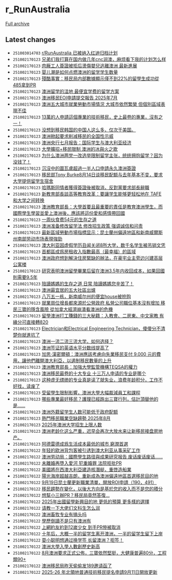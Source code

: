 # r_RunAustralia

[Full archive](archive.md)

## Latest changes

- `251003014703` [r/RunAustralia 已被纳入红迪归档计划](../posts/r_RunAustralia/251002171544_1nw9teo.md)
- `251002170123` [兄弟们我打算在国内做几年cnc润澳，麻烦看下我的计划怎么样](../posts/r_RunAustralia/250810183716_1mmqb1j.md)
- `251002170123` [肉厰工人簽證被拒后燙傷嬰兒逃離澳洲 最新進展](../posts/r_RunAustralia/250818023927_1mta3wg.md)
- `251002170123` [婴儿潮是如何点燃澳洲的留学学生数量](../posts/r_RunAustralia/250731142037_1me2voq.md)
- `251002170123` [殘酷事實：移民局内部數據顯示僅不到22%的留學生成功從485拿到PR](../posts/r_RunAustralia/250809065436_1mlizcj.md)
- `251002170123` [澳洲留学的洼地 最便宜学费的留学方案](../posts/r_RunAustralia/250814061308_1mpsit4.md)
- `251002170123` [澳洲移民EOI申請提交報告 2025年7月](../posts/r_RunAustralia/250810013650_1mm61tv.md)
- `251002170123` [澳洲五大城市就業勞動市場情況 大城市依然繁榮 但個別區域表現不佳](../posts/r_RunAustralia/250817085657_1mslypl.md)
- `251002170123` [13萬的人申請這個專業的技術移民，史上最卷的專業，沒有之一！](../posts/r_RunAustralia/250809231033_1mm32r0.md)
- `251002170123` [没想到移民韩国的中国人这么多，仅次于美国。](../posts/r_RunAustralia/250731221240_1mef5vt.md)
- `251002170123` [澳洲掀起要求削减移民的全国性示威](../posts/r_RunAustralia/250816220748_1ms9d4p.md)
- `251002170123` [澳洲央行七月报告：国际学生与澳大利亚经济](../posts/r_RunAustralia/250731143634_1me3a7d.md)
- `251002170123` [大學擴招+移民限制 澳洲的冰與火之歌](../posts/r_RunAustralia/250808082452_1mkpnq6.md)
- `251002170123` [为什么澳洲两党一改选举限制留学主张，统统拥抱留学？因为没钱了！](../posts/r_RunAustralia/250810222636_1mmw2qp.md)
- `251002170123` [沉沒中的圖瓦盧超過一半人口申請永久澳洲簽證](../posts/r_RunAustralia/250801120237_1meuma1.md)
- `251002170123` [移民部Tony Burke8月14日谈移民配额与去年基本不变，要求大学提供留学生宿舍](../posts/r_RunAustralia/250814064544_1mpt3cn.md)
- `251002170123` [哈瑪斯同情者獲得簽證後被取消，反對黨要求部長辭職](../posts/r_RunAustralia/250809004454_1mlc2qm.md)
- `251002170123` [新教育部長談高等教育改革：要讓学生能够更轻松地在 TAFE 和大学之间转换](../posts/r_RunAustralia/250819073740_1mubvg4.md)
- `251002170123` [澳洲教育部長：大學首要且最重要的責任是教育澳洲學生，而國際學生學習並愛上澳洲後，應該將這份愛和感情帶回國](../posts/r_RunAustralia/250819080020_1muc8dn.md)
- `251002170123` [一周伙食费54元的生存之道](../posts/r_RunAustralia/250815202128_1mr966v.md)
- `251002170123` [澳洲准备修改留学法 修改招生政策 强调诚信和问责](../posts/r_RunAustralia/250813225640_1mpjh02.md)
- `251002170123` [最新區域勞動市場指標显示：昆士蘭州偏遠地區和新南威爾斯州南部劳动市场表現強勁](../posts/r_RunAustralia/250816230836_1msavu2.md)
- `251002170123` [澳大利亚因虚假学历丑闻关闭8所大学，数千名学生被吊销文凭](../posts/r_RunAustralia/250818024815_1mtaada.md)
- `251002170123` [首都區成爲房租收入指數最高（最幸福）的區域](../posts/r_RunAustralia/250801124530_1mevj6h.md)
- `251002170123` [澳洲政府想到解決住房緊缺的辦法，在豪宅业主旁边兴建高层公寓楼](../posts/r_RunAustralia/250809203533_1mlzkiq.md)
- `251002170123` [研究表明澳洲留學畢業后留在澳洲3.5年内收回成本，如果回國則需要9.5年](../posts/r_RunAustralia/250815033839_1mqmgq7.md)
- `251002170123` [陪讀媽媽的生存之道 日常 陪讀媽媽您辛苦了！](../posts/r_RunAustralia/250815120609_1mqvvp3.md)
- `251002170123` [澳洲最宜居的五大社區出爐](../posts/r_RunAustralia/250809061050_1mlia7b.md)
- `251002170123` [八万五一栋，新南威尔州的便宜house被抢购](../posts/r_RunAustralia/250815084111_1mqrygm.md)
- `251002170123` [就業崗位增長都來源於公營政府 私營公司職位基本沒有增加 移民三寶的隱含風險 從加拿大經濟崩潰看澳洲的危機](../posts/r_RunAustralia/250813013400_1morbzr.md)
- `251002170123` [留學澳洲打工賺錢的三大秘籍：入教會、二房東、中文家教 有緣分可直接轉820](../posts/r_RunAustralia/250817084649_1mslt2p.md)
- `251002170123` [Electrician和Electrical Engineering Technician，傻傻分不清楚你就進坑了](../posts/r_RunAustralia/250802015257_1mfejju.md)
- `251002170123` [澳洲一流二流三流大学，如何选择？](../posts/r_RunAustralia/250811142630_1mneg80.md)
- `251002170123` [澳洲签证的英语水平分数线提高了](../posts/r_RunAustralia/250807223456_1mke9w5.md)
- `251002170123` [加思·漢密爾頓：澳洲應該考慮向失業移民支付 9,000 元的費用，讓他們離開澳大利亞，以遏制移民數量的上升](../posts/r_RunAustralia/250819081907_1mucj4t.md)
- `251002170123` [澳洲教育部長：加強大學監管機構TEQSA的權力](../posts/r_RunAustralia/250819074300_1mubygh.md)
- `251002170123` [澳洲移民最卷的十大专业 十三万人申请的专业是哪个](../posts/r_RunAustralia/250810011803_1mm5o9f.md)
- `251002170123` [这种虚无缥缈的专业真是读了就失业，浪费年龄积分，工作不好找，读废了](../posts/r_RunAustralia/250731222335_1meffag.md)
- `251002170123` [受留學生限制影響，澳洲大學大幅裁減員工和課程](../posts/r_RunAustralia/250816233807_1msblj5.md)
- `251002170123` [哪些專業最好移民？護理已經跌出三寶行列，估計頂替他的是……](../posts/r_RunAustralia/250802022427_1mff5ze.md)
- `251002170123` [澳洲外籍留学生人数可能低于政府配额](../posts/r_RunAustralia/250731140723_1me2k0q.md)
- `251002170123` [熱門移民職業空缺趨勢 2025年8月](../posts/r_RunAustralia/250811072848_1mn6jfg.md)
- `251002170123` [2025年澳洲大学招生上限人数](../posts/r_RunAustralia/250810214802_1mmv5nt.md)
- `251002170123` [澳洲老龄化这么严重，迟早会再次大放水来让新移民接盘房地产。](../posts/r_RunAustralia/250801083917_1mer4yq.md)
- `251002170123` [阿德雷德成爲生活成本最低的城市 窮潤首選](../posts/r_RunAustralia/250818222410_1mu0ldl.md)
- `251002170122` [年轻的欧洲背包客被引诱到澳大利亚从事采矿工作](../posts/r_RunAustralia/250826135245_1n0mgnv.md)
- `251002170122` [澳洲劳动局：國際學生路径與成果研究报告 废话废话废话……](../posts/r_RunAustralia/251001132543_1nv85b5.md)
- `251002170122` [未離婚再墮入愛河 犯重婚罪 法院拒批PR](../posts/r_RunAustralia/250924072457_1np5tvj.md)
- `251002170122` [美國將在西澳大利亞建造核潛艇，重啓造船業](../posts/r_RunAustralia/250915011404_1nh8i1q.md)
- `251002170122` [陽光海岸超越吉朗，重新成為澳洲偏遠地區首選移民目的地](../posts/r_RunAustralia/250911032204_1ndybln.md)
- `251002170122` [9月19日昆士蘭更新職業清單，開放ROI申請（190，491）](../posts/r_RunAustralia/250919085616_1nkyf4x.md)
- `251002170122` [移民趨勢在變化，以後大方向是基於您的收入而不是您的積分](../posts/r_RunAustralia/250829071430_1n30op8.md)
- `251002170122` [想幫小三辦PR？移民局竟然答復...](../posts/r_RunAustralia/250901111204_1n5lw54.md)
- `251002170122` [2025年出國留學新興目的地 更低的預算 更多樣的選擇](../posts/r_RunAustralia/250821235856_1mwrdpc.md)
- `251002170122` [请教一下大佬们文科生怎么润](../posts/r_RunAustralia/250904091333_1n858un.md)
- `251002170122` [澳洲畜牧专业有搞头吗](../posts/r_RunAustralia/250822150204_1mx8wp3.md)
- `251002170122` [學歷倒讀不是只有澳洲有](../posts/r_RunAustralia/250830032854_1n3rfmv.md)
- `251002170122` [上網約友約到12嵗少女 到手PR慘被取消](../posts/r_RunAustralia/250921093756_1nmnoms.md)
- `251002170122` [十年后，大概一半的留学生离开澳洲，一半的留学生留下上岸](../posts/r_RunAustralia/251001140501_1nv943g.md)
- `251002170122` [耍小聪明想通过换学签 长留澳洲？拒签！](../posts/r_RunAustralia/250905142713_1n96r7h.md)
- `251002170122` [澳洲大學入學人數創歷史新高](../posts/r_RunAustralia/251001132733_1nv86w8.md)
- `251002170122` [8月澳洲要求正式公佈，三寶依然堅挺，大健康普遍80分，工程類90+](../posts/r_RunAustralia/250902114627_1n6h9v1.md)
- `251002170122` [澳洲移民局昨天偷偷发189邀请函了](../posts/r_RunAustralia/250822040928_1mwwlq1.md)
- `251002170122` [2025-26 年北領地普通技術移民提名申請9月11日開放更新](../posts/r_RunAustralia/250913080749_1nfrx1z.md)
